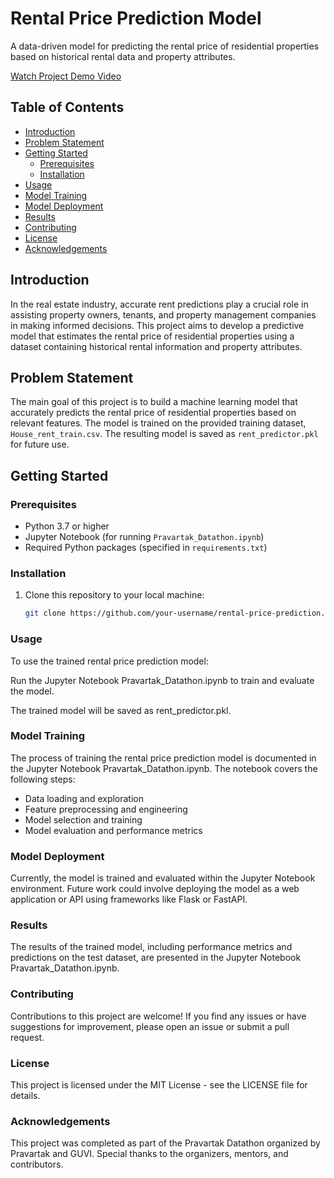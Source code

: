 # Rental Price Prediction Model

A data-driven model for predicting the rental price of residential properties based on historical rental data and property attributes.

[Watch Project Demo Video](https://drive.google.com/file/d/1dFL4Bxql0bQYR8pcH68qzUtNeOc3MtYs/view?usp=sharing)


## Table of Contents

- [Introduction](#introduction)
- [Problem Statement](#problem-statement)
- [Getting Started](#getting-started)
  - [Prerequisites](#prerequisites)
  - [Installation](#installation)
- [Usage](#usage)
- [Model Training](#model-training)
- [Model Deployment](#model-deployment)
- [Results](#results)
- [Contributing](#contributing)
- [License](#license)
- [Acknowledgements](#acknowledgements)

## Introduction

In the real estate industry, accurate rent predictions play a crucial role in assisting property owners, tenants, and property management companies in making informed decisions. This project aims to develop a predictive model that estimates the rental price of residential properties using a dataset containing historical rental information and property attributes.

## Problem Statement

The main goal of this project is to build a machine learning model that accurately predicts the rental price of residential properties based on relevant features. The model is trained on the provided training dataset, `House_rent_train.csv`. The resulting model is saved as `rent_predictor.pkl` for future use.

## Getting Started

### Prerequisites

- Python 3.7 or higher
- Jupyter Notebook (for running `Pravartak_Datathon.ipynb`)
- Required Python packages (specified in `requirements.txt`)

### Installation

1. Clone this repository to your local machine:

   ```bash
   git clone https://github.com/your-username/rental-price-prediction.git

### Usage

To use the trained rental price prediction model:

Run the Jupyter Notebook Pravartak_Datathon.ipynb to train and evaluate the model.

The trained model will be saved as rent_predictor.pkl.


### Model Training

The process of training the rental price prediction model is documented in the Jupyter Notebook Pravartak_Datathon.ipynb. The notebook covers the following steps:

- Data loading and exploration
- Feature preprocessing and engineering
- Model selection and training
- Model evaluation and performance metrics


### Model Deployment

Currently, the model is trained and evaluated within the Jupyter Notebook environment. Future work could involve deploying the model as a web application or API using frameworks like Flask or FastAPI.

### Results

The results of the trained model, including performance metrics and predictions on the test dataset, are presented in the Jupyter Notebook Pravartak_Datathon.ipynb.

### Contributing

Contributions to this project are welcome! If you find any issues or have suggestions for improvement, please open an issue or submit a pull request.

### License

This project is licensed under the MIT License - see the LICENSE file for details.

### Acknowledgements

This project was completed as part of the Pravartak Datathon organized by Pravartak and GUVI.
Special thanks to the organizers, mentors, and contributors.



